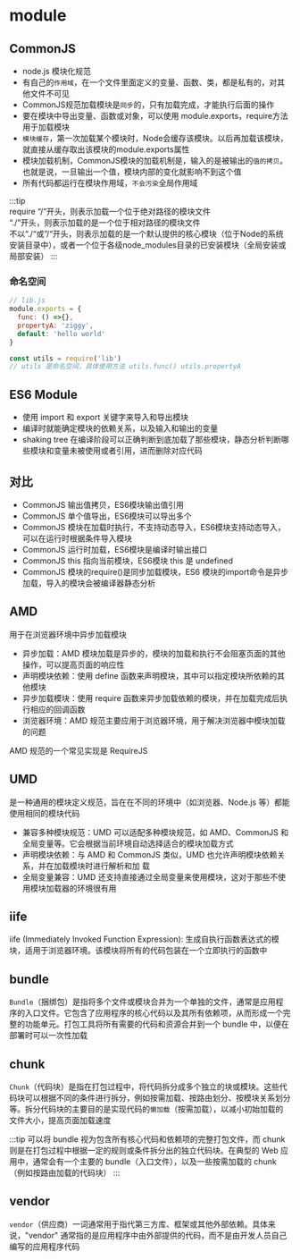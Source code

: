 # module

## CommonJS
* node.js 模块化规范
* 有自己的`作用域`，在一个文件里面定义的变量、函数、类，都是私有的，对其他文件不可见
* CommonJS规范加载模块是`同步`的，只有加载完成，才能执行后面的操作
* 要在模块中导出变量、函数或对象，可以使用 module.exports，require方法用于加载模块
* `模块缓存`，第一次加载某个模块时，Node会缓存该模块。以后再加载该模块，就直接从缓存取出该模块的module.exports属性
* 模块加载机制，CommonJS模块的加载机制是，输入的是被输出的`值的拷贝`。也就是说，一旦输出一个值，模块内部的变化就影响不到这个值
* 所有代码都运行在模块作用域，`不会污染`全局作用域

:::tip  
require “/”开头，则表示加载一个位于绝对路径的模块文件  
“./”开头，则表示加载的是一个位于相对路径的模块文件  
不以“./“或”/“开头，则表示加载的是一个默认提供的核心模块（位于Node的系统安装目录中），或者一个位于各级node_modules目录的已安装模块（全局安装或局部安装）
:::

### 命名空间
```js
// lib.js
module.exports = {
  func: () =>{},
  propertyA: 'ziggy',
  default: 'hello world'
}

const utils = require('lib')
// utils 是命名空间，具体使用方法 utils.func() utils.propertyA
```

## ES6 Module

* 使用 import 和 export 关键字来导入和导出模块
* 编译时就能确定模块的依赖关系，以及输入和输出的变量
* shaking tree 在编译阶段可以正确判断到底加载了那些模块，静态分析判断哪些模块和变量未被使用或者引用，进而删除对应代码

## 对比
* CommonJS 输出值拷贝，ES6模块输出值引用
* CommonJS 单个值导出，ES6模块可以导出多个
* CommonJS 模块在加载时执行，不支持动态导入，ES6模块支持动态导入，可以在运行时根据条件导入模块
* CommonJS 运行时加载，ES6模块是编译时输出接口
* CommonJS this 指向当前模块，ES6模块 this 是 undefined
* CommonJS 模块的require()是同步加载模块，ES6 模块的import命令是异步加载，导入的模块会被编译器静态分析

## AMD
用于在浏览器环境中异步加载模块
* 异步加载：AMD 模块加载是异步的，模块的加载和执行不会阻塞页面的其他操作，可以提高页面的响应性
* 声明模块依赖：使用 define 函数来声明模块，其中可以指定模块所依赖的其他模块
* 异步加载模块：使用 require 函数来异步加载依赖的模块，并在加载完成后执行相应的回调函数
* 浏览器环境：AMD 规范主要应用于浏览器环境，用于解决浏览器中模块加载的问题

AMD 规范的一个常见实现是 RequireJS

## UMD
是一种通用的模块定义规范，旨在在不同的环境中（如浏览器、Node.js 等）都能使用相同的模块代码
* 兼容多种模块规范：UMD 可以适配多种模块规范，如 AMD、CommonJS 和全局变量等。它会根据当前环境自动选择适合的模块加载方式
* 声明模块依赖：与 AMD 和 CommonJS 类似，UMD 也允许声明模块依赖关系，并在加载模块时进行解析和加 载
* 全局变量兼容：UMD 还支持直接通过全局变量来使用模块，这对于那些不使用模块加载器的环境很有用


## iife 
iife (Immediately Invoked Function Expression): 生成自执行函数表达式的模块，适用于浏览器环境。该模块将所有的代码包装在一个立即执行的函数中


## bundle

`Bundle`（捆绑包）是指将多个文件或模块合并为一个单独的文件，通常是应用程序的入口文件。它包含了应用程序的核心代码以及其所有依赖项，从而形成一个完整的功能单元。打包工具将所有需要的代码和资源合并到一个 bundle 中，以便在部署时可以一次性加载

## chunk
`Chunk`（代码块）是指在打包过程中，将代码拆分成多个独立的块或模块。这些代码块可以根据不同的条件进行拆分，例如按需加载、按路由划分、按模块关系划分等。拆分代码块的主要目的是实现代码的`懒加载`（按需加载），以减小初始加载的文件大小，提高页面加载速度

:::tip
可以将 bundle 视为包含所有核心代码和依赖项的完整打包文件，而 chunk 则是在打包过程中根据一定的规则或条件拆分出的独立代码块。在典型的 Web 应用中，通常会有一个主要的 bundle（入口文件），以及一些按需加载的 chunk（例如按路由加载的代码块）
:::

## vendor
`vendor`（供应商）一词通常用于指代第三方库、框架或其他外部依赖。具体来说，"vendor" 通常指的是应用程序中由外部提供的代码，而不是由开发人员自己编写的应用程序代码
